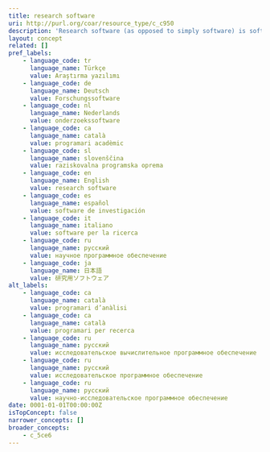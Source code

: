 ```yaml
---
title: research software
uri: http://purl.org/coar/resource_type/c_c950
description: 'Research software (as opposed to simply software) is software that is developed within academia and used for the purposes of research: to generate, process and analyse results. (Adapted from Knowledge Exchange)'
layout: concept
related: []
pref_labels:
    - language_code: tr
      language_name: Türkçe
      value: Araştırma yazılımı
    - language_code: de
      language_name: Deutsch
      value: Forschungssoftware
    - language_code: nl
      language_name: Nederlands
      value: onderzoekssoftware
    - language_code: ca
      language_name: català
      value: programari acadèmic
    - language_code: sl
      language_name: slovenščina
      value: raziskovalna programska oprema
    - language_code: en
      language_name: English
      value: research software
    - language_code: es
      language_name: español
      value: software de investigación
    - language_code: it
      language_name: italiano
      value: software per la ricerca
    - language_code: ru
      language_name: русский
      value: научное программное обеспечение
    - language_code: ja
      language_name: 日本語
      value: 研究用ソフトウェア
alt_labels:
    - language_code: ca
      language_name: català
      value: programari d’anàlisi
    - language_code: ca
      language_name: català
      value: programari per recerca
    - language_code: ru
      language_name: русский
      value: исследовательское вычислительное программное обеспечение
    - language_code: ru
      language_name: русский
      value: исследовательское программное обеспечение
    - language_code: ru
      language_name: русский
      value: научно-исследовательское программное обеспечение
date: 0001-01-01T00:00:00Z
isTopConcept: false
narrower_concepts: []
broader_concepts:
    - c_5ce6
---
```


